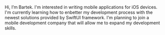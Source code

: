 Hi, I’m Bartek. I'm interested in writing mobile applications for iOS devices. I'm currently learning how to enbetter my development process with the newest solutions provided by SwiftUI framework. I'm planning to join a mobile development company that will allow me to expand my development skills.   


<!---
bklimekkk/bklimekkk is a ✨ special ✨ repository because its `README.md` (this file) appears on your GitHub profile.
You can click the Preview link to take a look at your changes.
--->
